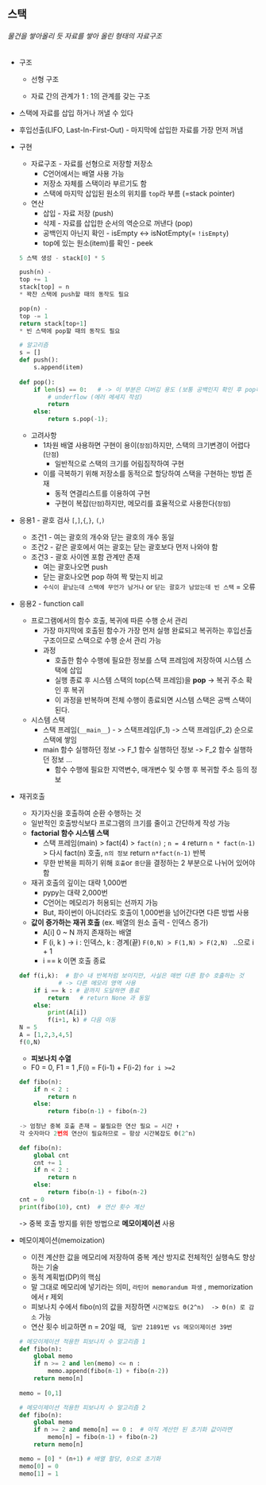## 스택

###### 물건을 쌓아올리 듯 자료를 쌓아 올린 형태의 자료구조    

- 구조

  - 선형 구조      

  - 자료 간의 관계가 1 : 1의 관계를 갖는 구조         

- 스택에 자료를 삽입 하거나 꺼낼 수 있다     

- 후입선출(LIFO,  Last-In-First-Out) - 마지막에 삽입한 자료를 가장 먼저 꺼냄     

- 구현    

  - 자료구조 - 자료를 선형으로 저장할 저장소    
    - C언어에서는 배열 사용 가능    
    - 저장소 자체를 스택이라 부르기도 함     
    - 스택에 마지막 삽입된 원소의 위치를 `top`라 부름 (=stack pointer)     
  - 연산     
    - 삽입 - 자료 저장 (push)      
    - 삭제 - 자료를 삽입한 순서의 역순으로 꺼낸다 (pop)       
    - 공백인지 아닌지 확인 - isEmpty  <-> isNotEmpty(= `!isEmpty`)      
    - top에 있는 원소(item)를 확인 - peek      

  ```python
  5 스택 생성 - stack[0] * 5 
  
  push(n) - 
  top += 1
  stack[top] = n
  * 꽉찬 스택에 push할 때의 동작도 필요    
  
  pop(n) - 
  top -= 1
  return stack[top+1]
  * 빈 스택에 pop할 때의 동작도 필요   
  
  # 알고리즘   
  s = []
  def push():
      s.append(item)     
      
  def pop():
      if len(s) == 0:   # -> 이 부분은 디버깅 용도 (보통 공백인지 확인 후 pop하므로)
          # underflow (에러 메세지 작성)    
          return
      else:
          return s.pop(-1);
  
  ```

  - 고려사항    
    - 1차원 배열 사용하면 구현이 용이(`장점`)하지만, 스택의 크기변경이 어렵다(`단점`)       
      - 일반적으로 스택의 크기를 어림짐작하여 구현     
    - 이를 극복하기 위해 저장소를 동적으로 할당하여 스택을 구현하는 방법 존재    
      -  동적 연결리스트를 이용하여 구현     
      -  구현이 복잡(`단점`)하지만, 메모리를 효율적으로 사용한다(`장점`)       

- 응용1 - 괄호 검사  `[`,`]`,`{`,`}`, `(`,`)`       

  - 조건1 - 여는 괄호의 개수와 닫는 괄호의 개수 동일     
  - 조건2 - 같은 괄호에서 여는 괄호는 닫는 괄호보다 먼저 나와야 함    
  - 조건3 - 괄호 사이엔 포함 관계만 존재     
    - 여는 괄호나오면 push     
    - 닫는 괄호나오면 pop 하여 짝 맞는지 비교      
    - `수식이 끝났는데 스택에 무언가 남거나` or `닫는 괄호가 남았는데 빈 스택`  = 오류    

- 응용2 - function call     

  - 프로그램에서의 함수 호출, 복귀에 따른 수행 순서 관리      
    - 가장 마지막에 호출된 함수가 가장 먼저 실행 완료되고 복귀하는 후입선출 구조이므로 스택으로 수행 순서 관리 가능          
    - 과정   
      - 호출한 함수 수행에 필요한 정보를 스택 프레임에 저장하여 시스템 스택에 삽입     
      - 실행 종료 후 시스템 스택의 top(스택 프레임)을 **pop** -> 복귀 주소 확인 후 복귀     
      - 이 과정을 반복하며 전체 수행이 종료되면 시스템 스택은 공백 스택이 된다.     
  - 시스템 스택    
    - 스택 프레임(`__main__`) - > 스택프레임(F_1) -> 스택 프레임(F_2) 순으로 스택에 쌓임     
    - main 함수 실행하던 정보 -> F_1 함수 실행하던 정보 -> F_2 함수 실행하던 정보 ...     
      - 함수 수행에 필요한 지역변수, 매개변수 및 수행 후 복귀할 주소 등의 정보      

- 재귀호출    

  - 자기자신을 호출하여 순환 수행하는 것    
  - 일반적인 호출방식보다 프로그램의 크기를 줄이고 간단하게 작성 가능     
  - **factorial 함수 시스템 스택**    
    - 스택 프레임(main) > fact(4) > `fact(n)` ; `n = 4` return `n * fact(n-1)` > 다시 fact(n) 호출, `n의 정보` return `n*fact(n-1)` 반복     
    - 무한 반복을 피하기 위해 `호출`or `중단`을 결정하는 2 부분으로 나뉘어 있어야 함     
  - 재귀 호출의 깊이는 대략 1,000번     
    - pypy는 대략 2,000번     
    - C언어는 메모리가 허용되는 선까지 가능      
    - But, 파이썬이 아니더라도 호출이 1,000번을 넘어간다면 다른 방법 사용      
  - **값이 증가하는 재귀 호출**  (ex. 배열의 원소 출력 - 인덱스 증가)     
    - A[i] 0 ~ N 까지 존재하는 배열    
    - F (i, k ) -> i : 인덱스, k : 경계(끝)   `F(0,N) > F(1,N) > F(2,N) ` ..으로 i + 1     
    - i == k 이면 호출 종료    

  ```python
  def f(i,k):  # 함수 내 반복처럼 보이지만, 사실은 매번 다른 함수 호출하는 것 
      		 # -> 다른 메모리 영역 사용 
      if i == k : # 끝까지 도달하면 종료
          return   # return None 과 동일 
      else:
          print(A[i])
          f(i+1, k) # 다음 이동 
  N = 5
  A = [1,2,3,4,5]
  f(0,N) 
  ```

  - **피보나치 수열**  
  - F0 = 0, F1 = 1 ,F(i) = F(i-1) + F(i-2) `for i >=2`         

  ```python
  def fibo(n):
      if n < 2 :
          return n
      else:
          return fibo(n-1) + fibo(n-2)
      
  -> 엄청난 중복 호출 존재 = 불필요한 연산 필요 = 시간 ↑ 
  각 숫자마다 2번의 연산이 필요하므로 = 항상 시간복잡도 Θ(2^n)    
  
  def fibo(n):
      global cnt
      cnt += 1
      if n < 2 :
          return n
      else:
          return fibo(n-1) + fibo(n-2)
  cnt = 0
  print(fibo(10), cnt)  # 연산 횟수 계산        
  ```

   -> 중복 호출 방지를 위한 방법으로 **메모이제이션** 사용    

- 메모이제이션(memoization)    

  - 이전 계산한 값을 메모리에 저장하여 중복 계산 방지로 전체적인 실행속도 향상하는 기술    
  - 동적 계획법(DP)의 핵심    
  - 말 그대로 메모리에 넣기라는 의미, `라틴어 memorandum 파생` , memorization 에서 r 제외   
  - 피보나치 수에서 fibo(n)의 값을 저장하면 `시간복잡도 Θ(2^n)  -> Θ(n) 로 감소` 가능       
  - 연산 횟수 비교하면 n = 20일 때, ` 일반 21891번 vs 메모이제이션 39번` 

  ```python
  # 메모이제이션 적용한 피보나치 수 알고리즘 1  
  def fibo(n):
      global memo
      if n >= 2 and len(memo) <= n :
          memo.append(fibo(n-1) + fibo(n-2))
      return memo[n]
      
  memo = [0,1]
  
  # 메모이제이션 적용한 피보나치 수 알고리즘 2  
  def fibo(n):
      global memo
      if n >= 2 and memo[n] == 0 :  # 아직 계산안 된 초기화 값이라면  
          memo[n] = fibo(n-1) + fibo(n-2)
      return memo[n]
  
  memo = [0] * (n+1) # 배열 할당, 0으로 초기화
  memo[0] = 0
  memo[1] = 1 
  ```

 


